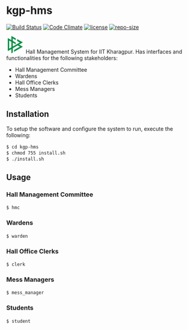# kgp-hms

[![Build Status](https://travis-ci.org/madhav-datt/kgp-hms.svg?branch=master)](https://travis-ci.org/madhav-datt/kgp-hms)
[![Code Climate](https://codeclimate.com/github/madhav-datt/kgp-hms/badges/gpa.svg)](https://codeclimate.com/github/madhav-datt/kgp-hms)
[![license](https://img.shields.io/github/license/mashape/apistatus.svg?maxAge=2592000)]()
[![repo-size](https://reposs.herokuapp.com/?path=madhav-datt/kgp-hms)](https://reposs.herokuapp.com/?path=madhav-datt/kgp-hms)

<img src="https://github.com/madhav-datt/kgp-hms/blob/master/src/ui/resources/logo2.png" width="48">  Hall Management System for IIT Kharagpur. Has interfaces and functionalities for the following stakeholders:

* Hall Management Committee
* Wardens
* Hall Office Clerks
* Mess Managers
* Students

## Installation

To setup the software and configure the system to run, execute the following:

    $ cd kgp-hms
    $ chmod 755 install.sh
    $ ./install.sh
    
## Usage

### Hall Management Committee

    $ hmc


### Wardens

    $ warden


### Hall Office Clerks

    $ clerk


### Mess Managers

    $ mess_manager


### Students

    $ student


